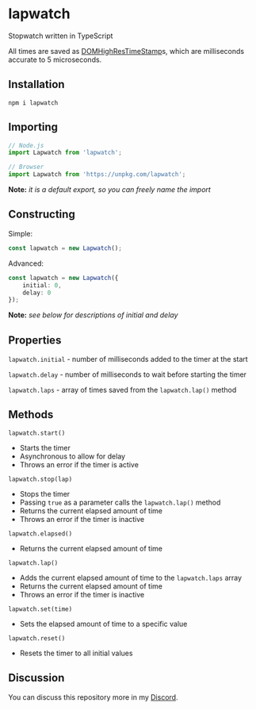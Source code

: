 # lapwatch
Stopwatch written in TypeScript

All times are saved as [DOMHighResTimeStamp](https://developer.mozilla.org/en-US/docs/Web/API/DOMHighResTimeStamp)s, which are milliseconds accurate to 5 microseconds.

## Installation
```
npm i lapwatch
```

## Importing
```js
// Node.js
import Lapwatch from 'lapwatch';

// Browser
import Lapwatch from 'https://unpkg.com/lapwatch';
```

**Note:** *it is a default export, so you can freely name the import*

## Constructing
Simple:
```ts
const lapwatch = new Lapwatch();
```

Advanced:
```ts
const lapwatch = new Lapwatch({
    initial: 0,
    delay: 0
});
```

**Note:** *see below for descriptions of initial and delay*

## Properties
`lapwatch.initial` - number of milliseconds added to the timer at the start

`lapwatch.delay` - number of milliseconds to wait before starting the timer

`lapwatch.laps` - array of times saved from the `lapwatch.lap()` method

## Methods
`lapwatch.start()`
- Starts the timer
- Asynchronous to allow for delay
- Throws an error if the timer is active

`lapwatch.stop(lap)`
- Stops the timer
- Passing `true` as a parameter calls the `lapwatch.lap()` method
- Returns the current elapsed amount of time
- Throws an error if the timer is inactive

`lapwatch.elapsed()`
- Returns the current elapsed amount of time

`lapwatch.lap()`
- Adds the current elapsed amount of time to the `lapwatch.laps` array
- Returns the current elapsed amount of time
- Throws an error if the timer is inactive

`lapwatch.set(time)`
- Sets the elapsed amount of time to a specific value

`lapwatch.reset()`
- Resets the timer to all initial values

## Discussion
You can discuss this repository more in my [Discord](https://discord.gg/Q8t9gcZ77s).